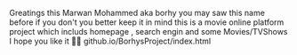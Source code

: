 Greatings this Marwan Mohammed aka borhy you may saw this name before if you don't you better keep it in mind 
this is a movie online platform project which includs homepage , search engin and some Movies/TVShows
I hope you like it 🙏🙏
github.io/BorhysProject/index.html

